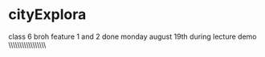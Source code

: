 # cityExplora
class 6 broh
feature 1 and 2 done monday august 19th during lecture demo
\\\\\\\\\\\\\\\\\\\\\\\\\\\\\\\\\\
